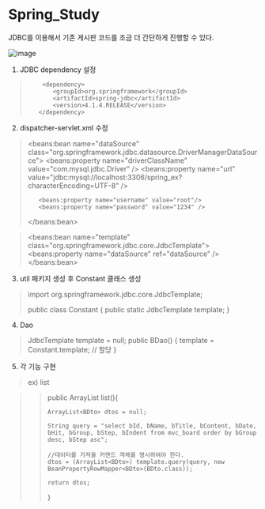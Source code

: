 # Spring_Study
JDBC를 이용해서 기존 게시판 코드를 조금 더 간단하게 진행할 수 있다.

![image](https://user-images.githubusercontent.com/31613683/37639758-fb41a692-2c55-11e8-90ff-d6f2bdefd7ae.png)

1. JDBC dependency 설정
>         <dependency>
>            <groupId>org.springframework</groupId>
>            <artifactId>spring-jdbc</artifactId>
>            <version>4.1.4.RELEASE</version>
>        </dependency>


2. dispatcher-servlet.xml 수정

> <beans:bean name="dataSource" class="org.springframework.jdbc.datasource.DriverManagerDataSource">
>        <beans:property name="driverClassName" value="com.mysql.jdbc.Driver" />
>        <beans:property name="url" 
>                    value="jdbc:mysql://localhost:3306/spring_ex?characterEncoding=UTF-8" />
>
>        <beans:property name="username" value="root"/>
>        <beans:property name="password" value="1234" />
> </beans:bean>
    
    
    
> <beans:bean name="template" class="org.springframework.jdbc.core.JdbcTemplate">
>    <beans:property name="dataSource" ref="dataSource" />
> </beans:bean>


3. util 패키지 생성 후 Constant 클래스 생성

> import org.springframework.jdbc.core.JdbcTemplate;
>
> public class Constant {
>    public static JdbcTemplate template;
> }

4. Dao

> JdbcTemplate template = null;
>  public BDao() {
>        template = Constant.template; // 할당
>    }

5. 각 기능 구현
> ex) list

>>   public ArrayList<BDto> list(){
>>
>>     ArrayList<BDto> dtos = null;
>>
>>     String query = "select bId, bName, bTitle, bContent, bDate, bHit, bGroup, bStep, bIndent from mvc_board order by bGroup desc, bStep asc";
>>
>>     //데이터를 가져올 커맨드 객체를 명시하여야 한다.
>>     dtos = (ArrayList<BDto>) template.query(query, new BeanPropertyRowMapper<BDto>(BDto.class));
>>
>>     return dtos;
>>    }
